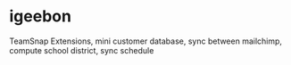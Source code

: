 # igeebon
TeamSnap Extensions, mini customer database, sync between mailchimp,  compute school district, sync schedule
